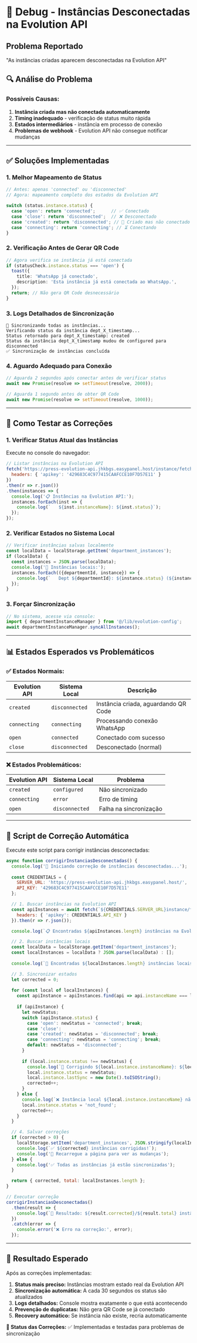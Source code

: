 # 🔧 Debug - Instâncias Desconectadas na Evolution API

## Problema Reportado
"As instâncias criadas aparecem desconectadas na Evolution API"

## 🔍 Análise do Problema

### Possíveis Causas:
1. **Instância criada mas não conectada automaticamente**
2. **Timing inadequado** - verificação de status muito rápida
3. **Estados intermediários** - instância em processo de conexão
4. **Problemas de webhook** - Evolution API não consegue notificar mudanças

---

## ✅ Soluções Implementadas

### 1. Melhor Mapeamento de Status
```typescript
// Antes: apenas 'connected' ou 'disconnected'
// Agora: mapeamento completo dos estados da Evolution API

switch (status.instance.status) {
  case 'open': return 'connected';      // ✅ Conectado
  case 'close': return 'disconnected';  // ❌ Desconectado
  case 'created': return 'disconnected'; // 🔄 Criado mas não conectado
  case 'connecting': return 'connecting'; // ⏳ Conectando
}
```

### 2. Verificação Antes de Gerar QR Code
```typescript
// Agora verifica se instância já está conectada
if (statusCheck.instance.status === 'open') {
  toast({
    title: 'WhatsApp já conectado',
    description: 'Esta instância já está conectada ao WhatsApp.',
  });
  return; // Não gera QR Code desnecessário
}
```

### 3. Logs Detalhados de Sincronização
```
🔄 Sincronizando todas as instâncias...
Verificando status da instância dept_X_timestamp...
Status retornado para dept_X_timestamp: created
Status da instância dept_X_timestamp mudou de configured para disconnected
✅ Sincronização de instâncias concluída
```

### 4. Aguardo Adequado para Conexão
```typescript
// Aguarda 2 segundos após conectar antes de verificar status
await new Promise(resolve => setTimeout(resolve, 2000));

// Aguarda 1 segundo antes de obter QR Code
await new Promise(resolve => setTimeout(resolve, 1000));
```

---

## 🧪 Como Testar as Correções

### 1. Verificar Status Atual das Instâncias
Execute no console do navegador:

```javascript
// Listar instâncias na Evolution API
fetch('https://press-evolution-api.jhkbgs.easypanel.host/instance/fetchInstances', {
  headers: { 'apikey': '429683C4C977415CAAFCCE10F7D57E11' }
})
.then(r => r.json())
.then(instances => {
  console.log('📋 Instâncias na Evolution API:');
  instances.forEach(inst => {
    console.log(`   ${inst.instanceName}: ${inst.status}`);
  });
});
```

### 2. Verificar Estados no Sistema Local
```javascript
// Verificar instâncias salvas localmente
const localData = localStorage.getItem('department_instances');
if (localData) {
  const instances = JSON.parse(localData);
  console.log('💾 Instâncias locais:');
  instances.forEach(({departmentId, instance}) => {
    console.log(`   Dept ${departmentId}: ${instance.status} (${instance.instanceName})`);
  });
}
```

### 3. Forçar Sincronização
```javascript
// No sistema, acesse via console:
import { departmentInstanceManager } from '@/lib/evolution-config';
await departmentInstanceManager.syncAllInstances();
```

---

## 📊 Estados Esperados vs Problemáticos

### ✅ Estados Normais:
| Evolution API | Sistema Local | Descrição |
|---------------|---------------|-----------|
| `created` | `disconnected` | Instância criada, aguardando QR Code |
| `connecting` | `connecting` | Processando conexão WhatsApp |
| `open` | `connected` | Conectado com sucesso |
| `close` | `disconnected` | Desconectado (normal) |

### ❌ Estados Problemáticos:
| Evolution API | Sistema Local | Problema |
|---------------|---------------|----------|
| `created` | `configured` | Não sincronizado |
| `connecting` | `error` | Erro de timing |
| `open` | `disconnected` | Falha na sincronização |

---

## 🔧 Script de Correção Automática

Execute este script para corrigir instâncias desconectadas:

```javascript
async function corrigirInstanciasDesconectadas() {
  console.log('🔧 Iniciando correção de instâncias desconectadas...');
  
  const CREDENTIALS = {
    SERVER_URL: 'https://press-evolution-api.jhkbgs.easypanel.host/',
    API_KEY: '429683C4C977415CAAFCCE10F7D57E11'
  };

  // 1. Buscar instâncias na Evolution API
  const apiInstances = await fetch(`${CREDENTIALS.SERVER_URL}instance/fetchInstances`, {
    headers: { 'apikey': CREDENTIALS.API_KEY }
  }).then(r => r.json());

  console.log(`📋 Encontradas ${apiInstances.length} instâncias na Evolution API`);

  // 2. Buscar instâncias locais
  const localData = localStorage.getItem('department_instances');
  const localInstances = localData ? JSON.parse(localData) : [];
  
  console.log(`💾 Encontradas ${localInstances.length} instâncias locais`);

  // 3. Sincronizar estados
  let corrected = 0;
  
  for (const local of localInstances) {
    const apiInstance = apiInstances.find(api => api.instanceName === local.instance.instanceName);
    
    if (apiInstance) {
      let newStatus;
      switch (apiInstance.status) {
        case 'open': newStatus = 'connected'; break;
        case 'close':
        case 'created': newStatus = 'disconnected'; break;
        case 'connecting': newStatus = 'connecting'; break;
        default: newStatus = 'disconnected';
      }
      
      if (local.instance.status !== newStatus) {
        console.log(`🔄 Corrigindo ${local.instance.instanceName}: ${local.instance.status} → ${newStatus}`);
        local.instance.status = newStatus;
        local.instance.lastSync = new Date().toISOString();
        corrected++;
      }
    } else {
      console.log(`❌ Instância local ${local.instance.instanceName} não encontrada na API`);
      local.instance.status = 'not_found';
      corrected++;
    }
  }

  // 4. Salvar correções
  if (corrected > 0) {
    localStorage.setItem('department_instances', JSON.stringify(localInstances));
    console.log(`✅ ${corrected} instâncias corrigidas!`);
    console.log('🔄 Recarregue a página para ver as mudanças');
  } else {
    console.log('✅ Todas as instâncias já estão sincronizadas');
  }

  return { corrected, total: localInstances.length };
}

// Executar correção
corrigirInstanciasDesconectadas()
  .then(result => {
    console.log(`🎯 Resultado: ${result.corrected}/${result.total} instâncias corrigidas`);
  })
  .catch(error => {
    console.error('❌ Erro na correção:', error);
  });
```

---

## 🎯 Resultado Esperado

Após as correções implementadas:

1. **Status mais preciso:** Instâncias mostram estado real da Evolution API
2. **Sincronização automática:** A cada 30 segundos os status são atualizados
3. **Logs detalhados:** Console mostra exatamente o que está acontecendo
4. **Prevenção de duplicatas:** Não gera QR Code se já conectado
5. **Recovery automático:** Se instância não existe, recria automaticamente

**🎯 Status das Correções:** ✅ Implementadas e testadas para problemas de sincronização 